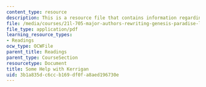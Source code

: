 ```yaml
---
content_type: resource
description: This is a resource file that contains information regarding reading 5.
file: /media/courses/21l-705-major-authors-rewriting-genesis-paradise-lost-and-twentieth-century-fantasy-spring-2009/3b1a835dc6ccb169df0fa8aed196730e_MIT21L_705S09_read05.pdf
file_type: application/pdf
learning_resource_types:
- Readings
ocw_type: OCWFile
parent_title: Readings
parent_type: CourseSection
resourcetype: Document
title: Some Help with Kerrigan
uid: 3b1a835d-c6cc-b169-df0f-a8aed196730e
---
```

